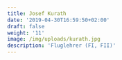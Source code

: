 ```yaml
---
title: Josef Kurath
date: '2019-04-30T16:59:50+02:00'
draft: false
weight: '11'
image: /img/uploads/kurath.jpg
description: 'Fluglehrer (FI, FII)'
---
```


